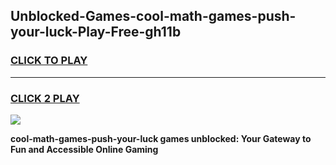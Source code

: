 
## Unblocked-Games-cool-math-games-push-your-luck-Play-Free-gh11b
<h3>
<a href="https://premium76.site?title=cool-math-games-push-your-luck&ref=22A">CLICK TO PLAY</a></h3>
<hr>

<h3>
<a href="https://premium76.site?title=cool-math-games-push-your-luck&ref=22A">CLICK 2 PLAY</a>
  
</h3>

<a href="https://premium76.site?title=cool-math-games-push-your-luck&ref=22A"><img src="https://clearcache.store/games.png"></a>


**cool-math-games-push-your-luck games unblocked: Your Gateway to Fun and Accessible Online Gaming**

